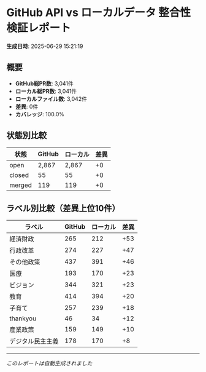 # GitHub API vs ローカルデータ 整合性検証レポート

**生成日時**: 2025-06-29 15:21:19

## 概要

- **GitHub総PR数**: 3,041件
- **ローカル総PR数**: 3,041件
- **ローカルファイル数**: 3,042件
- **差異**: 0件
- **カバレッジ**: 100.0%

## 状態別比較

| 状態 | GitHub | ローカル | 差異 |
|------|--------|----------|------|
| open | 2,867 | 2,867 | +0 |
| closed | 55 | 55 | +0 |
| merged | 119 | 119 | +0 |

## ラベル別比較（差異上位10件）

| ラベル | GitHub | ローカル | 差異 |
|--------|--------|----------|------|
| 経済財政 | 265 | 212 | +53 |
| 行政改革 | 274 | 227 | +47 |
| その他政策 | 437 | 391 | +46 |
| 医療 | 193 | 170 | +23 |
| ビジョン | 344 | 321 | +23 |
| 教育 | 414 | 394 | +20 |
| 子育て | 257 | 239 | +18 |
| thankyou | 46 | 34 | +12 |
| 産業政策 | 159 | 149 | +10 |
| デジタル民主主義 | 178 | 170 | +8 |

---
*このレポートは自動生成されました*